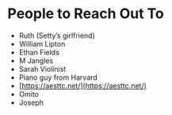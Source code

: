 # People to Reach Out To

- Ruth (Setty’s girlfriend)
- William Lipton
- Ethan Fields
- M Jangles
- Sarah Violinist
- Piano guy from Harvard
- [https://aesttc.net/](https://aesttc.net/)
- Omito
- Joseph